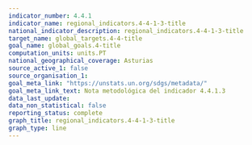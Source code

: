 ```yaml
---
indicator_number: 4.4.1
indicator_name: regional_indicators.4-4-1-3-title
national_indicator_description: regional_indicators.4-4-1-3-title
target_name: global_targets.4-4-title
goal_name: global_goals.4-title
computation_units: units.PT
national_geographical_coverage: Asturias
source_active_1: false
source_organisation_1:  
goal_meta_link: "https://unstats.un.org/sdgs/metadata/"
goal_meta_link_text: Nota metodológica del indicador 4.4.1.3
data_last_update:  
data_non_statistical: false
reporting_status: complete
graph_title: regional_indicators.4-4-1-3-title
graph_type: line
---
```

